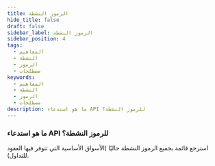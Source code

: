 ```yaml
---
title: الرموز النشطة
hide_title: false
draft: false
sidebar_label: الرموز النشطة
sidebar_position: 4
tags:
  - المفاهيم
  - النشطة
  - الرموز
  - مصطلحات
keywords:
  - المفاهيم
  - النشطة
  - الرموز
  - مصطلحات
description: ما هو استدعاء API للرموز النشطة؟
---
```


### ما هو استدعاء API للرموز النشطة؟

استرجع قائمة بجميع الرموز النشطة حاليًا (الأسواق الأساسية التي تتوفر فيها العقود للتداول).
